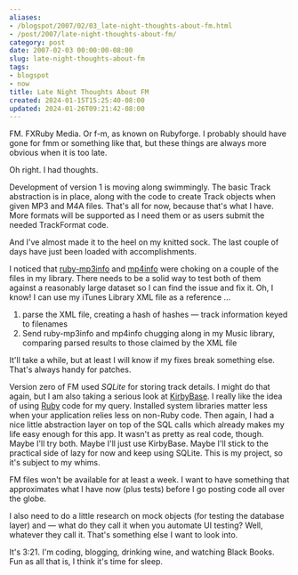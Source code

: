 ```yaml
---
aliases:
- /blogspot/2007/02/03_late-night-thoughts-about-fm.html
- /post/2007/late-night-thoughts-about-fm/
category: post
date: 2007-02-03 00:00:00-08:00
slug: late-night-thoughts-about-fm
tags:
- blogspot
- now
title: Late Night Thoughts About FM
created: 2024-01-15T15:25:40-08:00
updated: 2024-01-26T09:21:42-08:00
---
```


FM. FXRuby Media. Or f-m, as known on Rubyforge. I probably should have gone for fmm or something like that, but these things are always more obvious when it is too late.

Oh right. I had thoughts.

Development of version 1 is moving along swimmingly. The basic Track abstraction is in place, along with the code to create Track objects when given MP3 and M4A files. That's all for now, because that's what I have. More formats will be supported as I need them or as users submit the needed TrackFormat code.

And I've almost made it to the heel on my knitted sock. The last couple of days have just been loaded with accomplishments.

I noticed that [ruby-mp3info](https://github.com/moumar/ruby-mp3info) and [mp4info](https://github.com/arbarlow/ruby-mp4info) were choking on a couple of the files in my library. There needs to be a solid way to test both of them against a reasonably large dataset so I can find the issue and fix it. Oh, I know! I can use my iTunes Library XML file as a reference ...

1. parse the XML file, creating a hash of hashes — track information keyed to filenames
1. Send ruby-mp3info and mp4info chugging along in my Music library, comparing parsed results to those claimed by the XML file

It'll take a while, but at least I will know if my fixes break something else. That's always handy for patches.

Version zero of FM used *SQLite* for storing track details. I might do that again, but I am also taking a serious look at [KirbyBase](https://github.com/gurugeek/KirbyBase/). I really like the idea of using [Ruby](../../../card/Ruby.md) code for my query. Installed system libraries matter less when your application relies less on non-Ruby code. Then again, I had a nice little abstraction layer on top of the SQL calls which already makes my life easy enough for this app.  It wasn't as pretty as real code, though.  Maybe I'll try both.  Maybe I'll just use KirbyBase.  Maybe I'll stick to the practical side of lazy for now and keep using SQLite. This is my project, so it's subject to my whims.

FM files won't be available for at least a week. I want to have something that approximates what I have now (plus tests) before I go posting code all over the globe.

I also need to do a little research on mock objects (for testing the database layer) and — what do they call it when you automate UI testing?  Well, whatever they call it. That's something else I want to look into.

It's 3:21. I'm coding, blogging, drinking wine, and watching Black Books. Fun as all that is, I think it's time for sleep.
